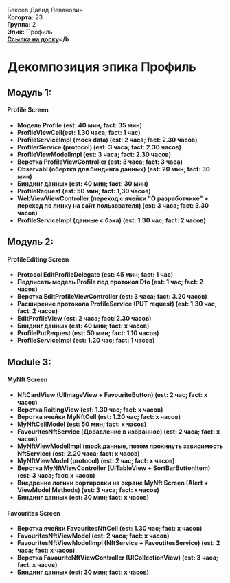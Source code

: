 Бекоев Давид Леванович\
<b>Когорта:</b> 23\
<b>Группа:</b> 2\
<b>Эпик:</b> Профиль\
<b>[Ссылка на доску](https://github.com/users/ilyanikitash/projects/2/views/3)</b
# Декомпозиция эпика Профиль

## Модуль 1:
 #### Profile Screen
- Модель Profile (est: 40 мин; fact: 35 мин)
- ProfileViewCell(est: 1.30 часа; fact: 1 час)
- ProfileServiceImpl (mock data) (est: 2 часа; fact: 2.30 часов)
- ProfilerService (protocol) (est: 3 часа; fact: 2.30 часов)
- ProfileViewModelImpl (est: 3 часа; fact: 2.30 часов)
- Верстка ProfileViewController (est: 3 часа; fact: 3 часа)
- Observabl<T> (обертка для биндинга данных) (est: 20 мин; fact: 30 мин)
- Биндинг данных (est: 40 мин; fact: 30 мин)
- ProfileRequest (est: 50 мин; fact: 1,30 часов)
- WebViewViewController (переход с ячейки "О разработчике" + переход по линку на сайт пользователя) (est: 3 часа; fact: 3.30 часов)
- ProfileServiceImpl (данные с бэка) (est: 1.30 час; fact: 2 часов)


## Модуль 2:
 #### ProfileEditing Screen
- Protocol EditProfileDelegate (est: 45 мин; fact: 1 час)
- Подписать модель Profile под протокол Dto (est: 1 час; fact: 2 часов)
- Верстка EditProfileViewController (est: 3 часа; fact: 3.20 часов)
- Расширение протокола ProfileService (PUT request) (est: 1.30 час; fact: 2 часов)
- EditProfileView (est: 2 часа; fact: 2.30 часов)
- Биндинг данных (est: 40 мин; fact: x часов)
- ProfilePutRequest (est: 50 мин; fact: 1.10 часов)
- ProfileServiceImpl (est: 1.20 час; fact: 1 часов)


## Module 3:
#### MyNft Screen
- NftCardView (UIImageView + FavouriteButton) (est: 2 час; fact: x часов)
- Верстка RaitingView (est: 1.30 час; fact: x часов)
- Верстка ячейки MyNftCell (est: 1.20 час; fact: x часов)
- MyNftCellModel (est: 50 мин; fact: x часов)
- FavouritesNftService (Добавление в избранное) (est: 2 часа; fact: x часов)
- MyNftViewModelImpl (mock данные, потом прокинуть зависимость NftService) (est: 2.20 часа; fact: x часов)
- MyNftViewModel (protocol) (est: 2 час; fact: x часов)
- Верстка MyNftViewController (UITableView + SortBarButtonItem) (est: 3 часа; fact: x часов)
- Внедрение логики сортировки на экране MyNft Screen (Alert + ViewModel Methods) (est: 3 часа; fact: x часов)
- Биндинг данных (est: 30 мин; fact: x часов)

#### Favourites Screen
- Верстка ячейки FavouritesNftCell (est: 1.30 час; fact: x часов)
- FavouritesNftViewModel (est: 2 часа; fact: x часов)
- FavouritesNftViewModelImpl (NftService + FavoutitesService) (est: 2 часа; fact: x часов)
- Верстка FavouriteNftViewController (UICollectionView) (est: 3 часа; fact: x часов)
- Биндинг данных (est: 30 мин; fact: x часов)

